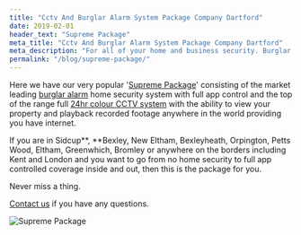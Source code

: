 ```yaml
---
title: "Cctv And Burglar Alarm System Package Company Dartford"
date: 2019-02-01
header_text: "Supreme Package"
meta_title: "Cctv And Burglar Alarm System Package Company Dartford"
meta_description: "For all of your home and business security. Burglar Alarm Servicing, Burglar Alarm Installation, Alarm Battery and CCTV. Call 020 8302 4065 or email us."
permalink: "/blog/supreme-package/"
---
```


Here we have our very popular \'[Supreme Package](/products/supreme-package-24hr-colour-cctv-plus-intruder-alarm-system-1749/)\' consisting of the market leading [burglar alarm](/products/standard-system-599/) home security system with full app control and the top of the range full [24hr colour CCTV system](/products/cctv-package-2-1199-24hr-colour-cctv/) with the ability to view your property and playback recorded footage anywhere in the world providing you have internet.

If you are in Sidcup**, **Bexley, New Eltham, Bexleyheath, Orpington, Petts Wood, Eltham, Greenwhich, Bromley or anywhere on the borders including Kent and London and you want to go from no home security to full app controlled coverage inside and out, then this is the package for you.

Never miss a thing.

[Contact us](/contact/) if you have any questions.

![Supreme Package](https://res.cloudinary.com/kbs/image/upload/rwb6iawhbzcweysuhyln.webp)